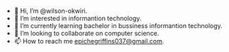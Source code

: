 - 👋 Hi, I’m @wilson-okwiri.
- 👀 I’m interested in informantion technology.
- 🌱 I’m currently learning bachelor in bussiness informantion technology.
- 💞️ I’m looking to collaborate on computer science.
- 📫 How to reach me epichegriffins037@gmail.com.

<!---
wilson-okwiri/wilson-okwiri is a ✨ special ✨ repository because its `README.md` (this file) appears on your GitHub profile.
You can click the Preview link to take a look at your changes.
--->
